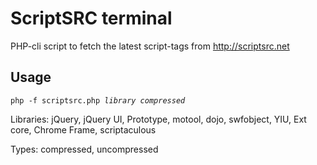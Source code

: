 <h1>ScriptSRC terminal</h1>
<p>PHP-cli script to fetch the latest script-tags from <a href="http://scriptsrc.net">http://scriptsrc.net</a></p>

<h2>Usage</h2>
<code>php -f scriptsrc.php <i>library compressed </i></code>
<p>Libraries:
	jQuery, jQuery UI, Prototype, motool, dojo, swfobject, YIU, Ext core, Chrome Frame, scriptaculous</p>
<p>Types:
	compressed, uncompressed</p>
